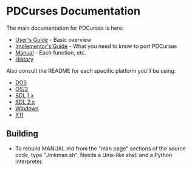 PDCurses Documentation
======================

The main documentation for PDCurses is here:

- [User's Guide] - Basic overview
- [Implementor's Guide] - What you need to know to port PDCurses
- [Manual] - Each function, etc.
- [History]

Also consult the README for each specific platform you'll be using:

- [DOS]
- [OS/2]
- [SDL 1.x]
- [SDL 2.x]
- [Windows]
- [X11]


Building
--------

- To rebuild MANUAL.md from the "man page" sections of the source code,
  type "./mkman.sh". Needs a Unix-like shell and a Python interpreter.


[User's Guide]: USERS.md
[Implementor's Guide]: IMPLEMNT.md
[Manual]: MANUAL.md
[History]: HISTORY.md
[DOS]: ../dos/README.md
[OS/2]: ../os2/README.md
[SDL 1.x]: ../sdl1/README.md
[SDL 2.x]: ../sdl2/README.md
[Windows]: ../wincon/README.md
[X11]: ../x11/README.md
